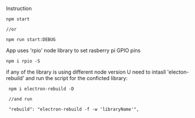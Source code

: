 
Instruction 

```
npm start 

//or 

npm run start:DEBUG
```

App uses 'rpio' node library to set rasberry pi GPIO pins

```
npm i rpio -S
```

if any of the library is using different node version 
U need to intasll 'electon-rebuild' and run the script
for the conficted library:

```
 npm i electron-rebuild -D

 //and run

 "rebuild": "electron-rebuild -f -w 'libraryName'",
 
```